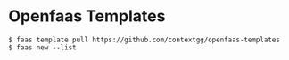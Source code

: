 # Openfaas Templates

```
$ faas template pull https://github.com/contextgg/openfaas-templates
$ faas new --list
```
